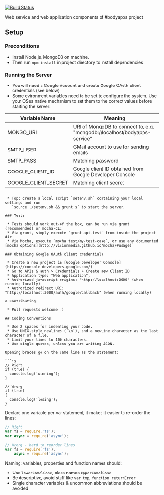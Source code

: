 [![Build Status](https://travis-ci.org/fashiontec/bodyapps-service.svg?branch=master)](https://travis-ci.org/fashiontec/bodyapps-service)

Web service and web application components of #bodyapps project

## Setup

### Preconditions

 * Install Node.js, MongoDB on machine.
 * Then run `npm install` in project directory to install dependencies

### Running the Server

 * You will need a Google Account and create Google OAuth client credentials (see below)
 * Some evironment variables need to be set to configure the system. Use your OSes native mechanism 
   to set them to the correct values before starting the server:

| Variable Name | Meaning |
|---------------|---------|
| MONGO_URI | URI of MongoDB to connect to, e.g. "mongodb://localhost/bodyapps-service" |
| SMTP_USER | GMail account to use for sending emails |
| SMTP_PASS | Matching password |
| GOOGLE_CLIENT_ID | Google client ID obtained from Google Developer Console |
| GOOGLE_CLIENT_SECRET | Matching client secret |
```

 * Top: create a local script `setenv.sh` containing your local settings and run 
   `source ./setenv.sh && grunt s` to start the server. 

### Tests

 * Tests should work out-of the box, can be run via grunt (recommended) or mocha-CLI
 * Via grunt, simply execute `grunt api-test` from inside the project dir
 * Via Mocha, execute `mocha test/my-test-case`, or use any documented [mocha options](http://visionmedia.github.io/mocha/#usage)

### Obtaining Google OAuth client credentials
 
 * Create a new project in [Google Developer Console](https://console.developers.google.com/)
 * Go to APIs & auth > Credentials > Create new Client ID
 * Application type: "Web application",
 * Authorized javascript origins: "http://localhost:3000" (when running locally)
 * Authorized redirect URI: "http://localhost:3000/auth/google/callback" (when running locally)

# Contributing

 * Pull requests welcome :)

## Coding Conventions

 * Use 2 spaces for indenting your code.
 * Use UNIX-style newlines (`\n`), and a newline character as the last character of a file.
 * Limit your lines to 100 characters.
 * Use single quotes, unless you are writing JSON.

Opening braces go on the same line as the statement:

```js
// Right
if (true) {
  console.log('winning');
}

// Wrong
if (true)
{
  console.log('losing');
}
```

Declare one variable per var statement, it makes it easier to re-order the lines:


```js
// Right
var fs = require('fs');
var async = require('async');

// Wrong - hard to reorder lines
var fs = require('fs'),
    async = require('async');

```

Naming: variables, properties and function names should:
 * Use `lowerCamelCase`, class names `UpperCamelCase`
 * Be descriptive, avoid stuff like `var tmp`, `function returnError`
 * Single character variables & uncommon abbreviations should be avoided
